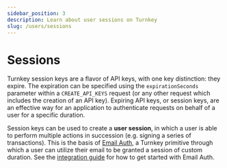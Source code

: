 ```yaml
---
sidebar_position: 3
description: Learn about user sessions on Turnkey
slug: /users/sessions
---
```


# Sessions

Turnkey session keys are a flavor of API keys, with one key distinction: they expire. The expiration can be specified using the `expirationSeconds` parameter within a `CREATE_API_KEYS` request (or any other request which includes the creation of an API key). Expiring API keys, or session keys, are an effective way for an application to authenticate requests on behalf of a user for a specific duration.

Session keys can be used to create a **user session**, in which a user is able to perform multiple actions in succession (e.g. signing a series of transactions). This is the basis of [Email Auth](../getting-started/email-auth.md), a Turnkey primitive through which a user can utilize their email to be granted a session of custom duration. See the [integration guide](../integration-guides/email-auth-for-sub-organizations.md) for how to get started with Email Auth.
